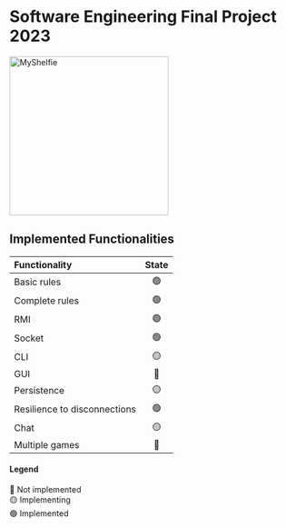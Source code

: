 # Software Engineering Final Project 2023
<img src="https://cf.geekdo-images.com/kWW4D9SJKH6lCRi5b50kOw__itemrep/img/FWKd_m2MR5w8BhmicyR5yFNWx3U=/fit-in/246x300/filters:strip_icc()/pic6951487.png" width=280px height=280px alt="MyShelfie">

## Implemented Functionalities
| Functionality                | State |
|:-----------------------------|:-----:|
| Basic rules                  |  🟢   |
| Complete rules               |  🟢   |
| RMI                          |  🟢   |
| Socket                       |  🟢   |
| CLI                          |  🟡   |
| GUI                          |  🔴   |
| Persistence                  |  🟡   |
| Resilience to disconnections |  🟢   |
| Chat                         |  🟡   |
| Multiple games               |  🔴   |

#### Legend
🔴 Not implemented<br>
🟡 Implementing<br>
🟢 Implemented<br>
